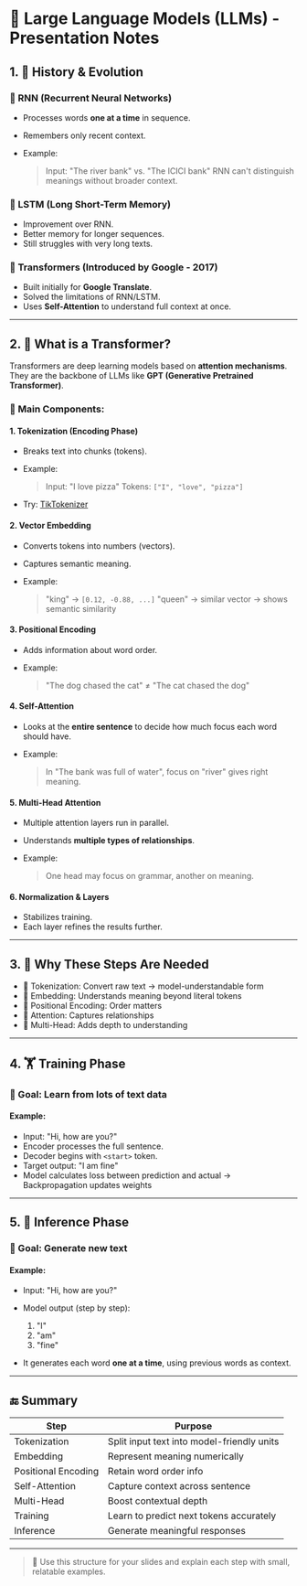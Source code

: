 # 🧠 Large Language Models (LLMs) - Presentation Notes

## 1. 📜 History & Evolution

### 🔁 RNN (Recurrent Neural Networks)

* Processes words **one at a time** in sequence.
* Remembers only recent context.
* Example:

  > Input: "The river bank"
  > vs. "The ICICI bank"
  > RNN can't distinguish meanings without broader context.

### 🔁 LSTM (Long Short-Term Memory)

* Improvement over RNN.
* Better memory for longer sequences.
* Still struggles with very long texts.

### 🔄 Transformers (Introduced by Google - 2017)

* Built initially for **Google Translate**.
* Solved the limitations of RNN/LSTM.
* Uses **Self-Attention** to understand full context at once.

---

## 2. 🤖 What is a Transformer?

Transformers are deep learning models based on **attention mechanisms**.
They are the backbone of LLMs like **GPT (Generative Pretrained Transformer)**.

### 🔹 Main Components:

#### 1. **Tokenization (Encoding Phase)**

* Breaks text into chunks (tokens).
* Example:

  > Input: "I love pizza"
  > Tokens: `["I", "love", "pizza"]`
* Try: [TikTokenizer](https://tiktokenizer.vercel.app/)

#### 2. **Vector Embedding**

* Converts tokens into numbers (vectors).
* Captures semantic meaning.
* Example:

  > "king" → `[0.12, -0.88, ...]`
  > "queen" → similar vector → shows semantic similarity

#### 3. **Positional Encoding**

* Adds information about word order.
* Example:

  > "The dog chased the cat" ≠ "The cat chased the dog"

#### 4. **Self-Attention**

* Looks at the **entire sentence** to decide how much focus each word should have.
* Example:

  > In "The bank was full of water", focus on "river" gives right meaning.

#### 5. **Multi-Head Attention**

* Multiple attention layers run in parallel.
* Understands **multiple types of relationships**.
* Example:

  > One head may focus on grammar, another on meaning.

#### 6. **Normalization & Layers**

* Stabilizes training.
* Each layer refines the results further.

---

## 3. 🎯 Why These Steps Are Needed

* 🔹 Tokenization: Convert raw text → model-understandable form
* 🔹 Embedding: Understands meaning beyond literal tokens
* 🔹 Positional Encoding: Order matters
* 🔹 Attention: Captures relationships
* 🔹 Multi-Head: Adds depth to understanding

---

## 4. 🏋️ Training Phase

### 🧠 Goal: Learn from lots of text data

#### Example:

* Input: "Hi, how are you?"
* Encoder processes the full sentence.
* Decoder begins with `<start>` token.
* Target output: "I am fine"
* Model calculates loss between prediction and actual → Backpropagation updates weights

---

## 5. 🚀 Inference Phase

### 🎯 Goal: Generate new text

#### Example:

* Input: "Hi, how are you?"
* Model output (step by step):

  1. "I"
  2. "am"
  3. "fine"
* It generates each word **one at a time**, using previous words as context.

---

## 🔚 Summary

| Step                | Purpose                                    |
| ------------------- | ------------------------------------------ |
| Tokenization        | Split input text into model-friendly units |
| Embedding           | Represent meaning numerically              |
| Positional Encoding | Retain word order info                     |
| Self-Attention      | Capture context across sentence            |
| Multi-Head          | Boost contextual depth                     |
| Training            | Learn to predict next tokens accurately    |
| Inference           | Generate meaningful responses              |

---

> 🎤 Use this structure for your slides and explain each step with small, relatable examples.

